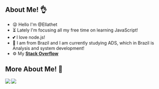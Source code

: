 
## About Me! 👌

- 😜 Hello I'm @Ellathet
- ⏳ Lately I'm focusing all my free time on learning JavaScript!
- 💕 I love node.js!
- 🎉 I am from Brazil and I am currently studying ADS, which in Brazil is Analysis and system development!
- ⚙ My <a href="https://pt.stackoverflow.com/users/219024/ellathet?tab=profile"><strong>Stack Overflow<strong/><a/>

## More About Me! 🧨
  <div>
<a href="https://readme-stats-cfgj2cxdy.vercel.app/api?username=Ellathet&count_private=true&show_icons=true&theme=dracula">
  <img  align="left" src="https://readme-stats-cfgj2cxdy.vercel.app/api?username=Ellathet&count_private=true&show_icons=true&theme=dracula" />
</a>
<a href="https://readme-stats-cfgj2cxdy.vercel.app/api/top-langs/?username=Ellathet&hide=php&theme=dracula">
  <img align="left" src="https://readme-stats-cfgj2cxdy.vercel.app/api/top-langs/?username=Ellathet&hide=php&theme=dracula" />
</a>
</div>

<!---
Ellathet/Ellathet is a ✨ special ✨ repository because its `README.md` (this file) appears on your GitHub profile.
You can click the Preview link to take a look at your changes.
--->
